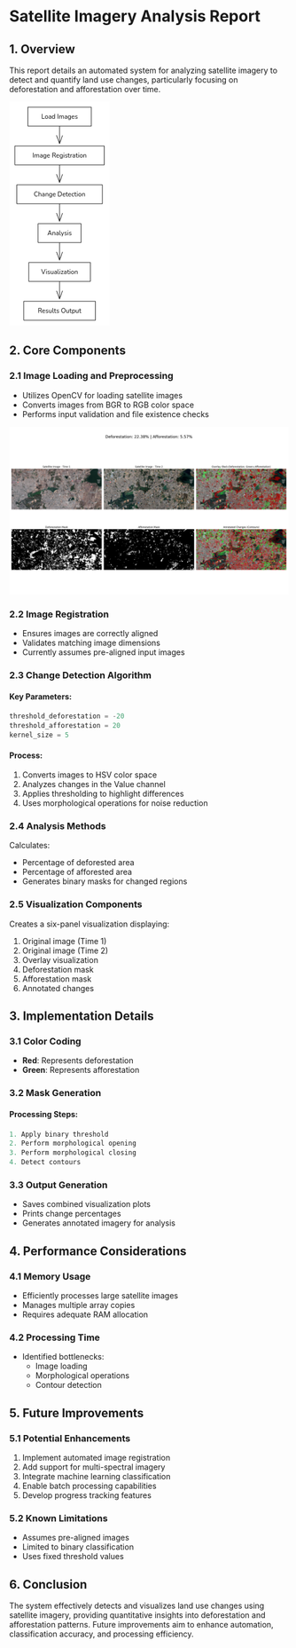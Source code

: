 # **Satellite Imagery Analysis Report**

## **1. Overview**

This report details an automated system for analyzing satellite imagery to detect and quantify land use changes, particularly focusing on deforestation and afforestation over time.

![](./image/SatelliteImageryAnalysis/1.png)

## **2. Core Components**

### **2.1 Image Loading and Preprocessing**

-   Utilizes OpenCV for loading satellite images
-   Converts images from BGR to RGB color space
-   Performs input validation and file existence checks

![](<./SatelliteImageryAnalysis/output/NEW_AD(2009-2019).png>)

### **2.2 Image Registration**

-   Ensures images are correctly aligned
-   Validates matching image dimensions
-   Currently assumes pre-aligned input images

### **2.3 Change Detection Algorithm**

#### **Key Parameters:**

```python
threshold_deforestation = -20
threshold_afforestation = 20
kernel_size = 5
```

#### **Process:**

1. Converts images to HSV color space
2. Analyzes changes in the Value channel
3. Applies thresholding to highlight differences
4. Uses morphological operations for noise reduction

### **2.4 Analysis Methods**

Calculates:

-   Percentage of deforested area
-   Percentage of afforested area
-   Generates binary masks for changed regions

### **2.5 Visualization Components**

Creates a six-panel visualization displaying:

1. Original image (Time 1)
2. Original image (Time 2)
3. Overlay visualization
4. Deforestation mask
5. Afforestation mask
6. Annotated changes

## **3. Implementation Details**

### **3.1 Color Coding**

-   **Red**: Represents deforestation
-   **Green**: Represents afforestation

### **3.2 Mask Generation**

#### **Processing Steps:**

```python
1. Apply binary threshold
2. Perform morphological opening
3. Perform morphological closing
4. Detect contours
```

### **3.3 Output Generation**

-   Saves combined visualization plots
-   Prints change percentages
-   Generates annotated imagery for analysis

## **4. Performance Considerations**

### **4.1 Memory Usage**

-   Efficiently processes large satellite images
-   Manages multiple array copies
-   Requires adequate RAM allocation

### **4.2 Processing Time**

-   Identified bottlenecks:
    -   Image loading
    -   Morphological operations
    -   Contour detection

## **5. Future Improvements**

### **5.1 Potential Enhancements**

1. Implement automated image registration
2. Add support for multi-spectral imagery
3. Integrate machine learning classification
4. Enable batch processing capabilities
5. Develop progress tracking features

### **5.2 Known Limitations**

-   Assumes pre-aligned images
-   Limited to binary classification
-   Uses fixed threshold values

## **6. Conclusion**

The system effectively detects and visualizes land use changes using satellite imagery, providing quantitative insights into deforestation and afforestation patterns. Future improvements aim to enhance automation, classification accuracy, and processing efficiency.

